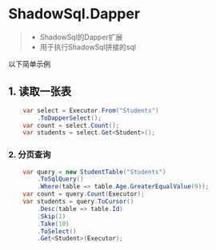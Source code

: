﻿# ShadowSql.Dapper
>* ShadowSql的Dapper扩展
>* 用于执行ShadowSql拼接的sql

以下简单示例

## 1. 读取一张表
~~~csharp
    var select = Executor.From("Students")
        .ToDapperSelect();
    var count = select.Count();
    var students = select.Get<Student>();
~~~

### 2. 分页查询
~~~csharp
    var query = new StudentTable("Students")
        .ToSqlQuery()
        .Where(table => table.Age.GreaterEqualValue(9));
    var count = query.Count(Executor);
    var students = query.ToCursor()
        .Desc(table => table.Id)
        .Skip(1)
        .Take(10)
        .ToSelect()
        .Get<Student>(Executor);
~~~
